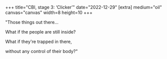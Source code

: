 +++
title="CBI, stage 3: ‘Clicker’"
date="2022-12-29"
[extra]
medium="oil"
canvas="canvas"
width=8
height=10
+++

"Those things out there...

What if the people are still inside?

What if they're trapped in there,

without any control of their body?"
